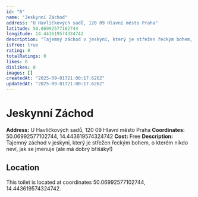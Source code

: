 ```yaml
---
id: "6"
name: "Jeskynní Záchod"
address: "U Havlíčkových sadů, 120 09 Hlavní město Praha"
latitude: 50.06992577102744
longitude: 14.443619574324742
description: "Tajemný záchod v jeskyni, který je střežen řeckým bohem, o kterém nikdo neví, jak se jmenuje (ale má dobrý břišáky!)"
isFree: true
rating: 0
totalRatings: 0
likes: 0
dislikes: 0
images: []
createdAt: "2025-09-01T21:00:17.626Z"
updatedAt: "2025-09-01T21:00:17.626Z"
---
```


# Jeskynní Záchod

**Address:** U Havlíčkových sadů, 120 09 Hlavní město Praha
**Coordinates:** 50.06992577102744, 14.443619574324742
**Cost:** Free
**Description:** Tajemný záchod v jeskyni, který je střežen řeckým bohem, o kterém nikdo neví, jak se jmenuje (ale má dobrý břišáky!)

## Location
This toilet is located at coordinates 50.06992577102744, 14.443619574324742.

